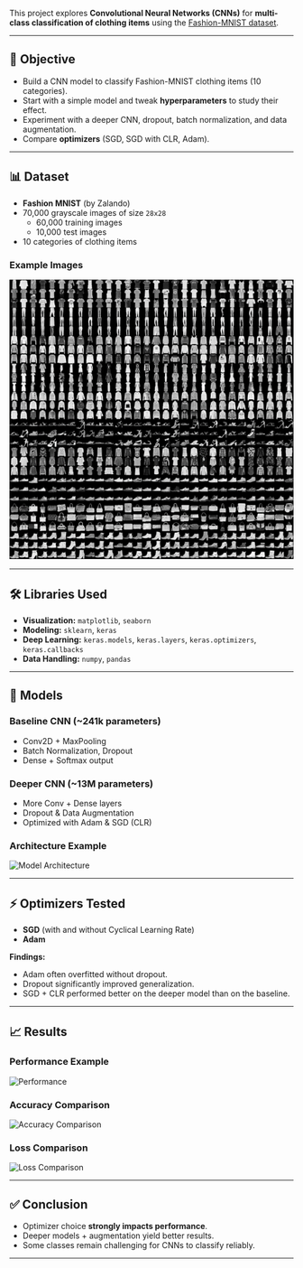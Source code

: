 This project explores **Convolutional Neural Networks (CNNs)** for **multi-class classification of clothing items** using the [Fashion-MNIST dataset](https://github.com/zalandoresearch/fashion-mnist).  

---

## 🎯 Objective
- Build a CNN model to classify Fashion-MNIST clothing items (10 categories).  
- Start with a simple model and tweak **hyperparameters** to study their effect.  
- Experiment with a deeper CNN, dropout, batch normalization, and data augmentation.  
- Compare **optimizers** (SGD, SGD with CLR, Adam).  

---

## 📊 Dataset
- **Fashion MNIST** (by Zalando)  
- 70,000 grayscale images of size `28x28`  
  - 60,000 training images  
  - 10,000 test images  
- 10 categories of clothing items  

### Example Images
![Dataset Samples](ppt_images/Picture1.png)

---

## 🛠️ Libraries Used
- **Visualization:** `matplotlib`, `seaborn`  
- **Modeling:** `sklearn`, `keras`  
- **Deep Learning:** `keras.models`, `keras.layers`, `keras.optimizers`, `keras.callbacks`  
- **Data Handling:** `numpy`, `pandas`  

---

## 🧮 Models

### Baseline CNN (~241k parameters)
- Conv2D + MaxPooling  
- Batch Normalization, Dropout  
- Dense + Softmax output  

### Deeper CNN (~13M parameters)
- More Conv + Dense layers  
- Dropout & Data Augmentation  
- Optimized with Adam & SGD (CLR)  

### Architecture Example
![Model Architecture](ppt_images/slide11_img3.png)

---

## ⚡ Optimizers Tested
- **SGD** (with and without Cyclical Learning Rate)  
- **Adam**  

**Findings:**  
- Adam often overfitted without dropout.  
- Dropout significantly improved generalization.  
- SGD + CLR performed better on the deeper model than on the baseline.  

---

## 📈 Results

### Performance Example
![Performance](ppt_images/slide21_img3.png)

### Accuracy Comparison
![Accuracy Comparison](ppt_images/slide23_img2.png)

### Loss Comparison
![Loss Comparison](ppt_images/slide24_img2.png)

---

## ✅ Conclusion
- Optimizer choice **strongly impacts performance**.  
- Deeper models + augmentation yield better results.  
- Some classes remain challenging for CNNs to classify reliably.  

---